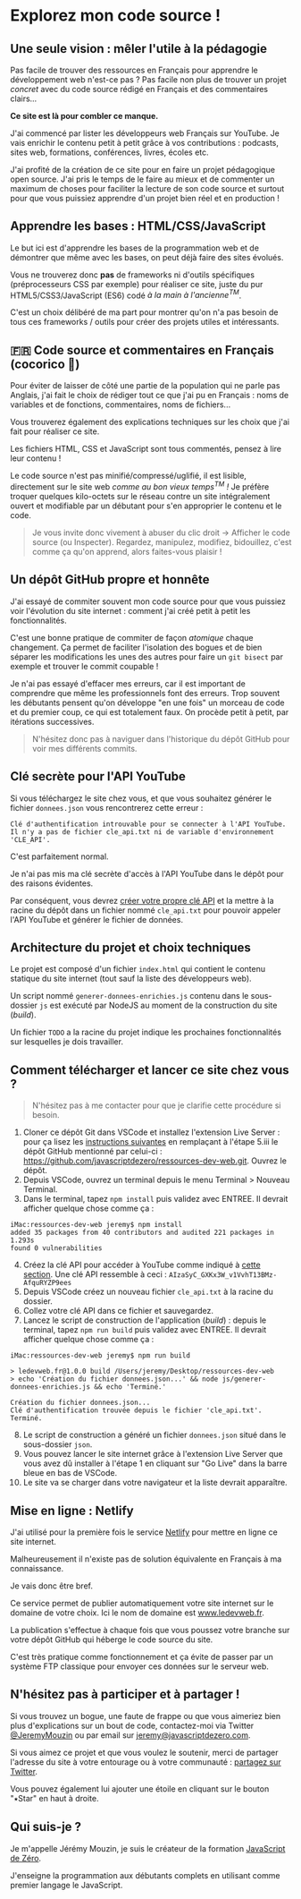 # Explorez mon code source !

## Une seule vision : mêler l'utile à la pédagogie

Pas facile de trouver des ressources en Français pour apprendre le développement web n'est-ce pas ? Pas facile non plus de trouver un projet *concret* avec du code source rédigé en Français et des commentaires clairs...

**Ce site est là pour combler ce manque.**

J'ai commencé par lister les développeurs web Français sur YouTube. Je vais enrichir le contenu petit à petit grâce à vos contributions : podcasts, sites web, formations, conférences, livres, écoles etc.

J'ai profité de la création de ce site pour en faire un projet pédagogique open source. J'ai pris le temps de le faire au mieux et de commenter un maximum de choses pour faciliter la lecture de son code source et surtout pour que vous puissiez apprendre d'un projet bien réel et en production !

## Apprendre les bases : HTML/CSS/JavaScript

Le but ici est d'apprendre les bases de la programmation web et de démontrer que même avec les bases, on peut déjà faire des sites évolués.

Vous ne trouverez donc **pas** de frameworks ni d'outils spécifiques (préprocesseurs CSS par exemple) pour réaliser ce site, juste du pur HTML5/CSS3/JavaScript (ES6) codé *à la main à l'ancienne<sup>TM</sup>*.

C'est un choix délibéré de ma part pour montrer qu'on n'a pas besoin de tous ces frameworks / outils pour créer des projets utiles et intéressants.

## 🇫🇷 Code source et commentaires en Français (cocorico 🐓)

Pour éviter de laisser de côté une partie de la population qui ne parle pas Anglais, j'ai fait le choix de rédiger tout ce que j'ai pu en Français : noms de variables et de fonctions, commentaires, noms de fichiers...

Vous trouverez également des explications techniques sur les choix que j'ai fait pour réaliser ce site.

Les fichiers HTML, CSS et JavaScript sont tous commentés, pensez à lire leur contenu !

Le code source n'est pas minifié/compressé/uglifié, il est lisible, directement sur le site web <i>comme au bon vieux temps<sup>TM</sup> !</i> Je préfère troquer quelques kilo-octets sur le réseau contre un site intégralement ouvert et modifiable par un débutant pour s'en approprier le contenu et le code.

> Je vous invite donc vivement à abuser du clic droit -> Afficher le code source (ou Inspecter). Regardez, manipulez, modifiez, bidouillez, c'est comme ça qu'on apprend, alors faites-vous plaisir !

## Un dépôt GitHub propre et honnête

J'ai essayé de commiter souvent mon code source pour que vous puissiez voir l'évolution du site internet : comment j'ai créé petit à petit les fonctionnalités. 

C'est une bonne pratique de commiter de façon *atomique* chaque changement. Ça permet de faciliter l'isolation des bogues et de bien séparer les modifications les unes des autres pour faire un `git bisect` par exemple et trouver le commit coupable !

Je n'ai pas essayé d'effacer mes erreurs, car il est important de comprendre que même les professionnels font des erreurs. Trop souvent les débutants pensent qu'on développe "en une fois" un morceau de code et du premier coup, ce qui est totalement faux. On procède petit à petit, par itérations successives.

> N'hésitez donc pas à naviguer dans l'historique du dépôt GitHub pour voir mes différents commits.

## Clé secrète pour l'API YouTube

Si vous téléchargez le site chez vous, et que vous souhaitez générer le fichier `donnees.json` vous rencontrerez cette erreur :

```
Clé d'authentification introuvable pour se connecter à l'API YouTube. Il n'y a pas de fichier cle_api.txt ni de variable d'environnement 'CLE_API'.
```

C'est parfaitement normal.

Je n'ai pas mis ma clé secrète d'accès à l'API YouTube dans le dépôt pour des raisons évidentes.

Par conséquent, vous devrez [créer votre propre clé API](https://developers.google.com/youtube/registering_an_application) et la mettre à la racine du dépôt dans un fichier nommé `cle_api.txt` pour pouvoir appeler l'API YouTube et générer le fichier de données.

## Architecture du projet et choix techniques

Le projet est composé d'un fichier `index.html` qui contient le contenu statique du site internet (tout sauf la liste des développeurs web).

Un script nommé `generer-donnees-enrichies.js` contenu dans le sous-dossier `js` est exécuté par NodeJS au moment de la construction du site (*build*).

Un fichier `TODO` a la racine du projet indique les prochaines fonctionnalités sur lesquelles je dois travailler.

## Comment télécharger et lancer ce site chez vous ?

> N'hésitez pas à me contacter pour que je clarifie cette procédure si besoin.

1. Cloner ce dépôt Git dans VSCode et installez l'extension Live Server : pour ça lisez les [instructions suivantes](https://github.com/javascriptdezero/module-debutant/tree/master/cours#En-savoir-plus-sur-les-exercices) en remplaçant à l'étape 5.iii le dépôt GitHub mentionné par celui-ci : https://github.com/javascriptdezero/ressources-dev-web.git. Ouvrez le dépôt.
2. Depuis VSCode, ouvrez un terminal depuis le menu Terminal > Nouveau Terminal.
3. Dans le terminal, tapez `npm install` puis validez avec ENTREE. Il devrait afficher quelque chose comme ça :
```
iMac:ressources-dev-web jeremy$ npm install
added 35 packages from 40 contributors and audited 221 packages in 1.293s
found 0 vulnerabilities
```
4. Créez la clé API pour accéder à YouTube comme indiqué à [cette section](#clé-secrète-pour-lapi-youtube). Une clé API ressemble à ceci : `AIzaSyC_GXKx3W_v1VvhT13BMz-AfquRYZP9ees`
5. Depuis VSCode créez un nouveau fichier `cle_api.txt` à la racine du dossier.
6. Collez votre clé API dans ce fichier et sauvegardez.
7. Lancez le script de construction de l'application (*build*) : depuis le terminal, tapez `npm run build` puis validez avec ENTREE. Il devrait afficher quelque chose comme ça :
```
iMac:ressources-dev-web jeremy$ npm run build

> ledevweb.fr@1.0.0 build /Users/jeremy/Desktop/ressources-dev-web
> echo 'Création du fichier donnees.json...' && node js/generer-donnees-enrichies.js && echo 'Terminé.'

Création du fichier donnees.json...
Clé d'authentification trouvée depuis le fichier 'cle_api.txt'.
Terminé.
```
8. Le script de construction a généré un fichier `donnees.json` situé dans le sous-dossier `json`.
9. Vous pouvez lancer le site internet grâce à l'extension Live Server que vous avez dû installer à l'étape 1 en cliquant sur "Go Live" dans la barre bleue en bas de VSCode.
10. Le site va se charger dans votre navigateur et la liste devrait apparaître.

## Mise en ligne : Netlify

J'ai utilisé pour la première fois le service [Netlify](www.netlify.com) pour mettre en ligne ce site internet.

Malheureusement il n'existe pas de solution équivalente en Français à ma connaissance.

Je vais donc être bref.

Ce service permet de publier automatiquement votre site internet sur le domaine de votre choix. Ici le nom de domaine est www.ledevweb.fr.

La publication s'effectue à chaque fois que vous poussez votre branche sur votre dépôt GitHub qui héberge le code source du site.

C'est très pratique comme fonctionnement et ça évite de passer par un système FTP classique pour envoyer ces données sur le serveur web.

## N'hésitez pas à participer et à partager !

Si vous trouvez un bogue, une faute de frappe ou que vous aimeriez bien plus d'explications sur un bout de code, contactez-moi via Twitter [@JeremyMouzin](https://www.jeremymouzin.com) ou par email sur jeremy@javascriptdezero.com.

Si vous aimez ce projet et que vous voulez le soutenir, merci de partager l'adresse du site à votre entourage ou à votre communauté : <a href="https://twitter.com/intent/tweet?text=D%C3%A9couvrez%20la%20%23liste%20de%20tous%20les%20%23webdev%20Fran%C3%A7ais%20sur%20%23YouTube.%20Parfait%20pour%20apprendre%20le%20d%C3%A9veloppement%20web%20en%20vid%C3%A9o%20!%20https%3A//www.ledevweb.fr%20via%20%40JeremyMouzin">partagez sur Twitter</a>.

Vous pouvez également lui ajouter une étoile en cliquant sur le bouton "⭑Star" en haut à droite.

## Qui suis-je ?

Je m'appelle Jérémy Mouzin, je suis le créateur de la formation [JavaScript de Zéro](https://www.javascriptdezero.com).

J'enseigne la programmation aux débutants complets en utilisant comme premier langage le JavaScript.

